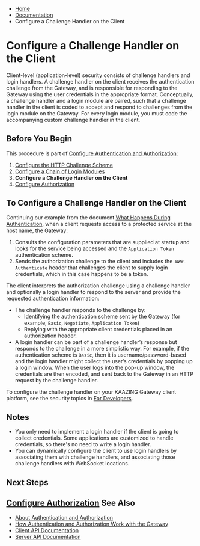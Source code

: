 -   [Home](../../index.md)
-   [Documentation](../index.md)
-   Configure a Challenge Handler on the Client

<a name="config_challengehandler"></a>Configure a Challenge Handler on the Client
=======================================================================================================

Client-level (application-level) security consists of challenge handlers and login handlers. A challenge handler on the client receives the authentication challenge from the Gateway, and is responsible for responding to the Gateway using the user credentials in the appropriate format. Conceptually, a challenge handler and a login module are paired, such that a challenge handler in the client is coded to accept and respond to challenges from the login module on the Gateway. For every login module, you must code the accompanying custom challenge handler in the client.

Before You Begin
----------------

This procedure is part of [Configure Authentication and Authorization](o_aaa_config_authentication.md):

1.  [Configure the HTTP Challenge Scheme](p_aaa_config_authscheme.md)
2.  [Configure a Chain of Login Modules](p_aaa_config_lm.md)
3.  **Configure a Challenge Handler on the Client**
4.  [Configure Authorization](p_aaa_config_authorization.md)

To Configure a Challenge Handler on the Client
----------------------------------------------

Continuing our example from the document [What Happens During Authentication](u_aaa_gw_client_interactions.md), when a client requests access to a protected service at the host name, the Gateway:

1.  Consults the configuration parameters that are supplied at startup and looks for the service being accessed and the `Application Token` authentication scheme.
2.  Sends the authorization challenge to the client and includes the` WWW-Authenticate` header that challenges the client to supply login credentials, which in this case happens to be a token.

The client interprets the authorization challenge using a challenge handler and optionally a login handler to respond to the server and provide the requested authentication information:

-   The challenge handler responds to the challenge by:
    -   Identifying the authentication scheme sent by the Gateway (for example, `Basic`, `Negotiate`, `Application Token`)
    -   Replying with the appropriate client credentials placed in an authorization header.
-   A login handler can be part of a challenge handler’s response but responds to the challenge in a more simplistic way. For example, if the authentication scheme is `Basic`, then it is username/password-based and the login handler might collect the user’s credentials by popping up a login window. When the user logs into the pop-up window, the credentials are then encoded, and sent back to the Gateway in an HTTP request by the challenge handler.

To configure the challenge handler on your KAAZING Gateway client platform, see the security topics in [For Developers](../index.md#dev_topics).

Notes
-----

-   You only need to implement a login handler if the client is going to collect credentials. Some applications are customized to handle credentials, so there's no need to write a login handler.
-   You can dynamically configure the client to use login handlers by associating them with challenge handlers, and associating those challenge handlers with WebSocket locations.

Next Steps
----------

[Configure Authorization](p_aaa_config_authorization.md)
<a name="seealso"></a>See Also
------------------------------

-   [About Authentication and Authorization](c_aaa_aaa.md)
-   [How Authentication and Authorization Work with the Gateway](u_aaa_implement.md)
-   [Client API Documentation](../index.md#api_topics)
-   [Server API Documentation](../index.md#server_api_topics)


